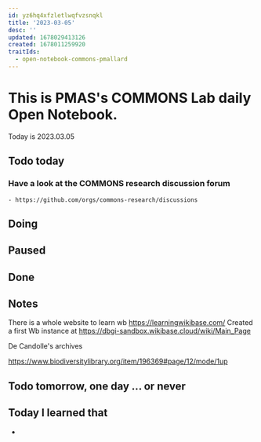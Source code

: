 ```yaml
---
id: yz6hq4xfzletlwqfvzsnqkl
title: '2023-03-05'
desc: ''
updated: 1678029413126
created: 1678011259920
traitIds:
  - open-notebook-commons-pmallard
---
```


# This is PMAS's COMMONS Lab daily Open Notebook.

Today is 2023.03.05

## Todo today

### Have a look at the COMMONS research discussion forum
    - https://github.com/orgs/commons-research/discussions
###
###

## Doing

## Paused

## Done

## Notes

There is a whole website to learn wb https://learningwikibase.com/
Created a first Wb instance at https://dbgi-sandbox.wikibase.cloud/wiki/Main_Page



De Candolle's archives

https://www.biodiversitylibrary.org/item/196369#page/12/mode/1up


## Todo tomorrow, one day ... or never 


###
###


## Today I learned that

- 